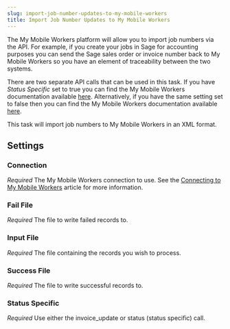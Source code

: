 ```yaml
---
slug: import-job-number-updates-to-my-mobile-workers
title: Import Job Number Updates to My Mobile Workers
---
```

The My Mobile Workers platform will allow you to import job numbers via the API. For example, if you create your jobs in Sage for accounting purposes you can send the Sage sales order or invoice number back to My Mobile Workers so you have an element of traceability between the two systems.

There are two separate API calls that can be used in this task. If you have _Status Specific_ set to true you can find the My Mobile Workers documentation available [here](https://docs.mymobileworkers.com/index.php?title=Update_PO_Number_%26_Invoice_Number_-_status_specific). Alternatively, if you have the same setting set to false then you can find the My Mobile Workers documentation available [here](https://docs.mymobileworkers.com/index.php?title=Update_PO_Number_%26_Invoice_Number).

This task will import job numbers to My Mobile Workers in an XML format.

## Settings
### Connection
_Required_
The My Mobile Workers connection to use. See the [Connecting to My Mobile Workers](connecting-to-my-mobile-workers) article for more information.

### Fail File
_Required_
The file to write failed records to.

### Input File
_Required_
The file containing the records you wish to process.

### Success File
_Required_
The file to write successful records to.

### Status Specific
_Required_
Use either the invoice_update or status (status specific) call.